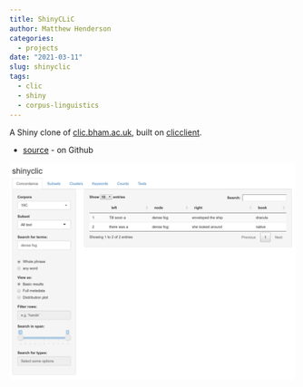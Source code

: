 ```yaml
---
title: ShinyCLiC
author: Matthew Henderson
categories:
  - projects
date: "2021-03-11"
slug: shinyclic
tags:
  - clic
  - shiny
  - corpus-linguistics
---
```


A Shiny clone of [clic.bham.ac.uk](https://clic.bham.ac.uk),
built on [clicclient](projects/cliclient).

* [source](https://github.com/MHenderson/shinyclic) - on Github

![](screenshot.png)
